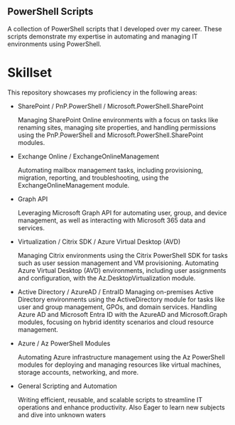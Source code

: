 ## PowerShell Scripts

A collection of PowerShell scripts that I developed over my career. These scripts demonstrate my expertise in automating and managing IT environments using PowerShell.

# Skillset

This repository showcases my proficiency in the following areas:

* SharePoint / PnP.PowerShell / Microsoft.PowerShell.SharePoint

	 Managing SharePoint Online environments with a focus on tasks like renaming sites, managing site properties, and handling permissions using the PnP.PowerShell and 	 		Microsoft.PowerShell.SharePoint modules.

* Exchange Online / ExchangeOnlineManagement

	Automating mailbox management tasks, including provisioning, migration, reporting, and troubleshooting, using the ExchangeOnlineManagement module.

* Graph API
  
	Leveraging Microsoft Graph API for automating user, group, and device management, as well as interacting with Microsoft 365 data and services.

* Virtualization / Citrix SDK / Azure Virtual Desktop (AVD)

	Managing Citrix environments using the Citrix PowerShell SDK for tasks such as user session management and VM provisioning.
	Automating Azure Virtual Desktop (AVD) environments, including user assignments and configuration, with the Az.DesktopVirtualization module.

* Active Directory / AzureAD / EntraID
	Managing on-premises Active Directory environments using the ActiveDirectory module for tasks like user and group management, GPOs, and domain services.
	Handling Azure AD and Microsoft Entra ID with the AzureAD and Microsoft.Graph modules, focusing on hybrid identity scenarios and cloud resource management.

* Azure / Az PowerShell Modules
  
	Automating Azure infrastructure management using the Az PowerShell modules for deploying and managing resources like virtual 		machines, storage accounts, networking, and more.

* General Scripting and Automation
  
  	Writing efficient, reusable, and scalable scripts to streamline IT operations and enhance productivity. Also Eager to learn new subjects and dive into unknown waters
